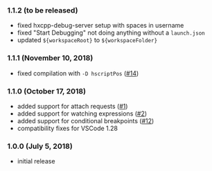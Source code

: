 ### 1.1.2 (to be released)

- fixed hxcpp-debug-server setup with spaces in username
- fixed "Start Debugging" not doing anything without a `launch.json`
- updated `${workspaceRoot}` to `${workspaceFolder}`

### 1.1.1 (November 10, 2018)

- fixed compilation with `-D hscriptPos` ([#14](https://github.com/vshaxe/hxcpp-debugger/issues/14))

### 1.1.0 (October 17, 2018)

- added support for attach requests ([#1](https://github.com/vshaxe/hxcpp-debugger/issues/1))
- added support for watching expressions ([#2](https://github.com/vshaxe/hxcpp-debugger/issues/2))
- added support for conditional breakpoints ([#12](https://github.com/vshaxe/hxcpp-debugger/issues/12))
- compatibility fixes for VSCode 1.28

### 1.0.0 (July 5, 2018)

- initial release